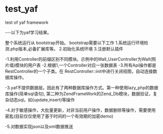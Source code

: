 test_yaf
========
test of yaf framework

---以下为yaf学习结果。

整个系统运行从 bootstrap开始。
bootstrap需要以下工作
1.系统运行环境检测.php版本,必备扩展库等。
2.初始化系统环境
3.注册默认插件

-1.利用Controller的前缀区别不同模块。示例中的Wall_UserController为Wall(照片墙)模块的用户表
-2.根据1,一个Controller对应一张数据表
-3.所有Api操作都是RestController的一个子类。在 RestController::init中进行关闭视图，自动连接数据库操作。

-3.yaf不提供数据层。因此有了两种数据库操作方式。第一种使用lazy_php的数据库操作(简单sql语句),
第二种为ZendFrameWork的Zend_Db模块，数据验证，复杂动态sql。如(update,insert)等操作

-4.对于敏感操作，大批量更新，对非当前用户操作，数据删除等操作，需要使用密匙(目前仅仅使用了基于时间的一个有效期的加密demo)


-5.对数据实现json以及xml数据推送


